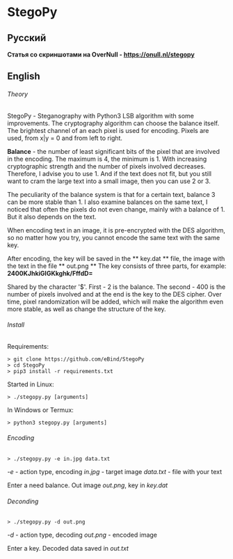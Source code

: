 # StegoPy
## Русский
**Статья со скриншотами на OverNull - https://onull.nl/stegopy**

## English

###### Theory
StegoPy - Steganography with Python3 LSB algorithm with some improvements.
The cryptography algorithm can choose the balance itself.
The brightest channel of an each pixel is used for encoding. Pixels are used, from x|y = 0 and from left to right.

**Balance** - the number of least significant bits of the pixel that are involved in the encoding. The maximum is 4, the minimum is 1. With increasing cryptographic strength and the number of pixels involved decreases. Therefore, I advise you to use 1. And if the text does not fit, but you still want to cram the large text into a small image, then you can use 2 or 3.

The peculiarity of the balance system is that for a certain text, balance 3 can be more stable than 1. I also examine balances on the same text, I noticed that often the pixels do not even change, mainly with a balance of 1. But it also depends on the text.

When encoding text in an image, it is pre-encrypted with the DES algorithm, so no matter how you try, you cannot encode the same text with the same key.

After encoding, the key will be saved in the ** key.dat ** file, the image with the text in the file ** out.png **
The key consists of three parts, for example:
**2$400$KJhkiGlGKkghk/FffdD=**

Shared by the character '$'. First - 2 is the balance. The second - 400 is the number of pixels involved and at the end is the key to the DES cipher. Over time, pixel randomization will be added, which will make the algorithm even more stable, as well as change the structure of the key.


###### Install
Requirements:
```
> git clone https://github.com/eBind/StegoPy
> cd StegoPy
> pip3 install -r requirements.txt
```

Started in Linux:
```
> ./stegopy.py [arguments]
```

In Windows or Termux:
```
> python3 stegopy.py [arguments]
```

###### Encoding
```
> ./stegopy.py -e in.jpg data.txt
```

_-e_ - action type, encoding
_in.jpg_ - target image
_data.txt_ - file with your text

Enter a need balance.
Out image _out.png_, key in _key.dat_

###### Deconding
```
> ./stegopy.py -d out.png
```

_-d_ - action type, decoding
_out.png_ - encoded image

Enter a key.
Decoded data saved in _out.txt_
